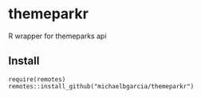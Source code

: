 # themeparkr

R wrapper for themeparks api

## Install

    require(remotes)
    remotes::install_github("michaelbgarcia/themeparkr")
